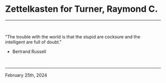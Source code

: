 # Zettelkasten for Turner, Raymond C.

---

<br>


"The trouble with the world is that the stupid are cocksure and the intelligent are full of doubt."
 - Bertrand Russell
 

</br>

---
February 25th, 2024
